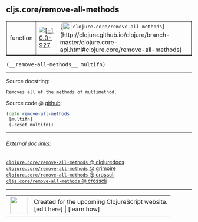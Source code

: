 ## cljs.core/remove-all-methods



 <table border="1">
<tr>
<td>function</td>
<td><a href="https://github.com/cljsinfo/cljs-api-docs/tree/0.0-927"><img valign="middle" alt="[+] 0.0-927" title="Added in 0.0-927" src="https://img.shields.io/badge/+-0.0--927-lightgrey.svg"></a> </td>
<td>
[<img height="24px" valign="middle" src="http://i.imgur.com/1GjPKvB.png"> <samp>clojure.core/remove-all-methods</samp>](http://clojure.github.io/clojure/branch-master/clojure.core-api.html#clojure.core/remove-all-methods)
</td>
</tr>
</table>


 <samp>
(__remove-all-methods__ multifn)<br>
</samp>

---





Source docstring:

```
Removes all of the methods of multimethod.
```


Source code @ [github](https://github.com/clojure/clojurescript/blob/r2496/src/cljs/cljs/core.cljs#L9007-L9010):

```clj
(defn remove-all-methods
 [multifn]
 (-reset multifn))
```

<!--
Repo - tag - source tree - lines:

 <pre>
clojurescript @ r2496
└── src
    └── cljs
        └── cljs
            └── <ins>[core.cljs:9007-9010](https://github.com/clojure/clojurescript/blob/r2496/src/cljs/cljs/core.cljs#L9007-L9010)</ins>
</pre>

-->

---



###### External doc links:

[`clojure.core/remove-all-methods` @ clojuredocs](http://clojuredocs.org/clojure.core/remove-all-methods)<br>
[`clojure.core/remove-all-methods` @ grimoire](http://conj.io/store/v1/org.clojure/clojure/1.7.0-beta3/clj/clojure.core/remove-all-methods/)<br>
[`clojure.core/remove-all-methods` @ crossclj](http://crossclj.info/fun/clojure.core/remove-all-methods.html)<br>
[`cljs.core/remove-all-methods` @ crossclj](http://crossclj.info/fun/cljs.core.cljs/remove-all-methods.html)<br>

---

 <table>
<tr><td>
<img valign="middle" align="right" width="48px" src="http://i.imgur.com/Hi20huC.png">
</td><td>
Created for the upcoming ClojureScript website.<br>
[edit here] | [learn how]
</td></tr></table>

[edit here]:https://github.com/cljsinfo/cljs-api-docs/blob/master/cljsdoc/cljs.core/remove-all-methods.cljsdoc
[learn how]:https://github.com/cljsinfo/cljs-api-docs/wiki/cljsdoc-files

<!--

This information was too distracting to show to readers, but I'll leave it
commented here since it is helpful to:

- pretty-print the data used to generate this document
- and show how to retrieve that data



The API data for this symbol:

```clj
{:ns "cljs.core",
 :name "remove-all-methods",
 :signature ["[multifn]"],
 :history [["+" "0.0-927"]],
 :type "function",
 :full-name-encode "cljs.core/remove-all-methods",
 :source {:code "(defn remove-all-methods\n [multifn]\n (-reset multifn))",
          :title "Source code",
          :repo "clojurescript",
          :tag "r2496",
          :filename "src/cljs/cljs/core.cljs",
          :lines [9007 9010]},
 :full-name "cljs.core/remove-all-methods",
 :clj-symbol "clojure.core/remove-all-methods",
 :docstring "Removes all of the methods of multimethod."}

```

Retrieve the API data for this symbol:

```clj
;; from Clojure REPL
(require '[clojure.edn :as edn])
(-> (slurp "https://raw.githubusercontent.com/cljsinfo/cljs-api-docs/catalog/cljs-api.edn")
    (edn/read-string)
    (get-in [:symbols "cljs.core/remove-all-methods"]))
```

-->
